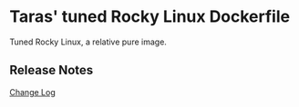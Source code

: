 # Taras' tuned Rocky Linux Dockerfile

Tuned Rocky Linux, a relative pure image.

## Release Notes

[Change Log](CHANGELOG.md)
